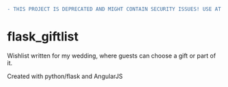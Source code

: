 ```diff
- THIS PROJECT IS DEPRECATED AND MIGHT CONTAIN SECURITY ISSUES! USE AT YOUR OWN RISK.
```

# flask_giftlist
Wishlist written for my wedding, where guests can choose a gift or part of it.

Created with python/flask and AngularJS
